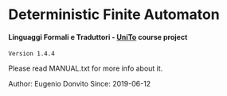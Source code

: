 # Deterministic Finite Automaton 
<h4>Linguaggi Formali e Traduttori - <a href="https://en.unito.it/" target="_blank">UniTo</a> course project</h4> 

`Version 1.4.4`

Please read MANUAL.txt for more info about it.

Author: Eugenio Donvito
Since: 2019-06-12
